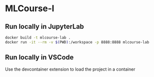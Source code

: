 # MLCourse-I


## Run locally in JupyterLab
```bash
docker build -t mlcourse-lab .
docker run -it --rm -v $(PWD):/workspace -p 8888:8888 mlcourse-lab
```

## Run locally in VSCode

Use the devcontainer extension to load the project in a container

